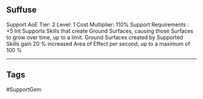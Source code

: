 ## Suffuse
Support
AoE
Tier: 2
Level: 1
Cost Multiplier: 110%
Support Requirements : +5 Int
Supports Skills that create Ground Surfaces, causing those Surfaces to grow over time, up to a limit.
Ground Surfaces created by Supported Skills gain 20 % increased Area of Effect per second, up to a maximum of 100 %

---
## Tags
#SupportGem

